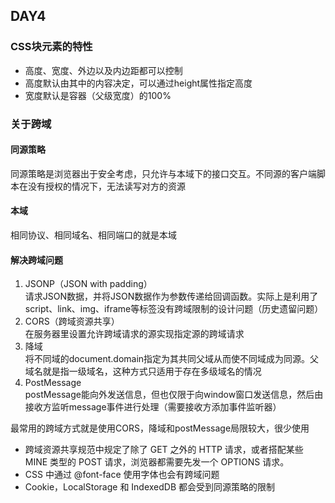 ## DAY4
### CSS块元素的特性
- 高度、宽度、外边以及内边距都可以控制
- 高度默认由其中的内容决定，可以通过height属性指定高度
- 宽度默认是容器（父级宽度）的100%

### 关于跨域
#### 同源策略
同源策略是浏览器出于安全考虑，只允许与本域下的接口交互。不同源的客户端脚本在没有授权的情况下，无法读写对方的资源  
#### 本域
相同协议、相同域名、相同端口的就是本域
#### 解决跨域问题
1. JSONP（JSON with padding）  
请求JSON数据，并将JSON数据作为参数传递给回调函数。实际上是利用了script、link、img、iframe等标签没有跨域限制的设计问题（历史遗留问题）
2. CORS（跨域资源共享）  
在服务器里设置允许跨域请求的源实现指定源的跨域请求  
3. 降域  
将不同域的document.domain指定为其共同父域从而使不同域成为同源。父域名就是指一级域名，这种方式只适用于存在多级域名的情况
4. PostMessage  
postMessage能向外发送信息，但也仅限于向window窗口发送信息，然后由接收方监听message事件进行处理（需要接收方添加事件监听器）

最常用的跨域方式就是使用CORS，降域和postMessage局限较大，很少使用  
- 跨域资源共享规范中规定了除了 GET 之外的 HTTP 请求，或者搭配某些 MINE 类型的 POST 请求，浏览器都需要先发一个 OPTIONS 请求。  
- CSS 中通过 @font-face 使用字体也会有跨域问题  
- Cookie，LocalStorage 和 IndexedDB 都会受到同源策略的限制
